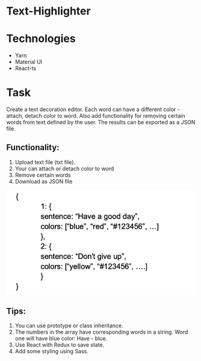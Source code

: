 # Text-Highlighter

# Technologies
- Yarn
- Material UI
- React-ts


# Task
Create a text decoration editor. Each word can have a different color - attach, detach color to word. Also add functionality for removing certain words from text defined by the user.
The results can be exported as a JSON file.

## Functionality:
1. Upload text file (txt file).
2. Your can attach or detach color to word
3. Remove certain words
4. Download as JSON filе

![Json Sample](image.AYCYM1.png)

## Tips:
1. You can use prototype or class inheritance.
2. The numbers in the array have corresponding words in a string. Word one will have blue color: Have - blue.
3. Use React with Redux to save state.
4. Add some styling using Sass.
```